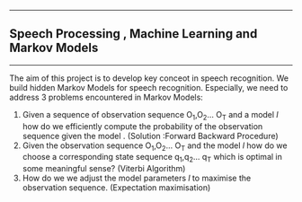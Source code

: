 --------------------------
## Speech Processing , Machine Learning and Markov Models
---------------------------


The aim of this project is to develop key conceot in speech recognition. We build hidden Markov Models for speech recognition. Especially, we need to address 3 problems encountered in Markov Models:

  1. Given a sequence of observation sequence  O<sub>1</sub>,O<sub>2</sub>... O<sub>T</sub>  and a model <i>l</i> how do we efficiently compute the probability of the observation sequence given the model . (Solution :Forward Backward  Procedure)
  2. Given the observation sequence O<sub>1</sub>,O<sub>2</sub>... O<sub>T</sub> and the model <i>l</i> how do we choose a corresponding state sequence q<sub>1</sub>,q<sub>2</sub>... q<sub>T</sub> which is optimal in some meaningful sense?
  (Viterbi Algorithm)
  3. How do we we adjust the model parameters <i>l</i> to maximise the observation sequence. (Expectation maximisation)
